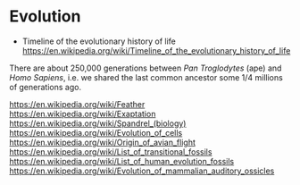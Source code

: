 # Evolution

* Timeline of the evolutionary history of life
https://en.wikipedia.org/wiki/Timeline_of_the_evolutionary_history_of_life

There are about 250,000 generations between *Pan Troglodytes* (ape) and *Homo Sapiens*, i.e. we shared the last common ancestor some 1/4 millions of generations ago.


https://en.wikipedia.org/wiki/Feather
https://en.wikipedia.org/wiki/Exaptation
https://en.wikipedia.org/wiki/Spandrel_(biology)
https://en.wikipedia.org/wiki/Evolution_of_cells
https://en.wikipedia.org/wiki/Origin_of_avian_flight
https://en.wikipedia.org/wiki/List_of_transitional_fossils
https://en.wikipedia.org/wiki/List_of_human_evolution_fossils
https://en.wikipedia.org/wiki/Evolution_of_mammalian_auditory_ossicles
